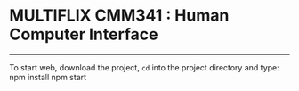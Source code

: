 # MULTIFLIX CMM341 : Human Computer Interface
___

To start web, download the project, `cd` into the project directory and type:
        npm install
        npm start

